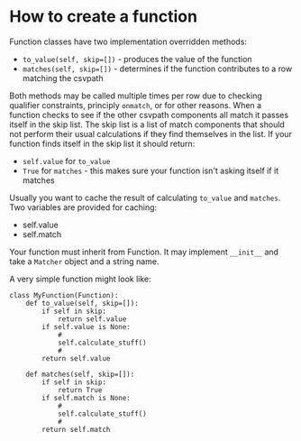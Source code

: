 
# How to create a function

Function classes have two implementation overridden methods:

- `to_value(self, skip=[])` - produces the value of the function
- `matches(self, skip=[])` - determines if the function contributes to a row matching the csvpath

Both methods may be called multiple times per row due to checking qualifier constraints, principly `onmatch`, or for other reasons. When a function checks to see if the other csvpath components all match it passes itself in the skip list. The skip list is a list of match components that should not perform their usual calculations if they find themselves in the list. If your function finds itself in the skip list it should return:

- `self.value` for `to_value`
- `True` for `matches` - this makes sure your function isn't asking itself if it matches

Usually you want to cache the result of calculating `to_value` and `matches`. Two variables are provided for caching:

- self.value
- self.match

Your function must inherit from Function. It may implement `__init__` and take a `Matcher` object and a string name.

A very simple function might look like:

    class MyFunction(Function):
        def to_value(self, skip=[]):
            if self in skip:
                return self.value
            if self.value is None:
                #
                self.calculate_stuff()
                #
            return self.value

        def matches(self, skip=[]):
            if self in skip:
                return True
            if self.match is None:
                #
                self.calculate_stuff()
                #
            return self.match


